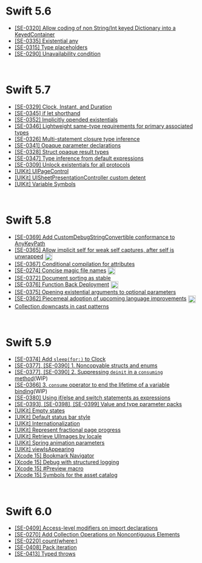 # Swift 5.6
- [[SE-0320] Allow coding of non String/Int keyed Dictionary into a KeyedContainer](./swift5.6/codingkeyrepresentable.md)
- [[SE-0335] Existential any](./swift5.6/existential-any.md)
- [[SE-0315] Type placeholders](./swift5.6/type-placeholders.md)
- [[SE-0290] Unavailability condition](./swift5.6/unavailability-condition.md)

&nbsp;
# Swift 5.7
- [[SE-0329] Clock, Instant, and Duration](./swift5.7/clock-instant-and-duration.md)
- [[SE-0345] if let shorthand](./swift5.7/if-let-shorthand.md)
- [[SE-0352] Implicitly opended existentials](./swift5.7/implicitly-opened-existentials.md)
- [[SE-0346] Lightweight same-type requirements for primary associated types](./swift5.7/lightweight-same-type-requirements-for-primary-associated-types.md)
- [[SE-0326] Multi-statement closure type inference](./swift5.7/multi-statement-closure-type-inference.md)
- [[SE-0341] Opaque parameter declarations](./swift5.7/opaque-parameter-declarations.md)
- [[SE-0328] Struct opaque result types](./swift5.7/struct-opaque-result-types.md)
- [[SE-0347] Type inference from default expressions](./swift5.7/type-inference-from-default-expressions.md)
- [[SE-0309] Unlock existentials for all protocols](./swift5.7/unlock-existentials-for-all-protocols.md)
- [[UIKit] UIPageControl](./swift5.7/uipagecontrol.md)
- [[UIKit] UISheetPresentationController custom detent](./swift5.7/uisheetpresentationcontroller-custom-detent.md)
- [[UIKit] Variable Symbols](./swift5.7/variable-symbols.md)

&nbsp;
# Swift 5.8
- [[SE-0369] Add CustomDebugStringConvertible conformance to AnyKeyPath](./swift5.8/add-customdebugstringconvertible-conformance-to-anykeypath.md)
- [[SE-0365] Allow implicit self for weak self captures, after self is unwrapped](https://jaeyoungan.medium.com/swift-5-8-implicit-self-5e0ebe7f175b) <img src="https://user-images.githubusercontent.com/61190690/167519208-27bbbfbe-700f-49d3-a517-579cca72817b.png" width="20" align="center">
- [[SE-0367] Conditional compilation for attributes](./swift5.8/conditional-compilation-for-attributes.md)
- [[SE-0274] Concise magic file names](https://jaeyoungan.medium.com/swift-5-8-file-cb1f5e7fdf5b) <img src="https://user-images.githubusercontent.com/61190690/167519208-27bbbfbe-700f-49d3-a517-579cca72817b.png" width="20" align="center">
- [[SE-0372] Document sorting as stable](./swift5.8/document-sorting-as-stable.md)
- [[SE-0376] Function Back Deployment](https://jaeyoungan.medium.com/swift-5-8-backdeployed-692658fbfaa5) <img src="https://user-images.githubusercontent.com/61190690/167519208-27bbbfbe-700f-49d3-a517-579cca72817b.png" width="20" align="center">
- [[SE-0375] Opening existential arguments to optional parameters](./swift5.8/opening-existential-arguments-to-optional-parameters.md)
- [[SE-0362] Piecemeal adoption of upcoming language improvements](https://jaeyoungan.medium.com/swift-5-8-hasfeature-396d86105601) <img src="https://user-images.githubusercontent.com/61190690/167519208-27bbbfbe-700f-49d3-a517-579cca72817b.png" width="20" align="center">
- [Collection downcasts in cast patterns](./swift5.8/collection-downcasts-in-cast-patterns.md)

&nbsp;
# Swift 5.9
- [[SE-0374] Add `sleep(for:)` to Clock](./swift5.9/add-sleepfor-to-clock.md)
- [[SE-0377], [SE-0390] 1. Noncopyable structs and enums](./swift5.9/noncopyable-structs-and-enums.md)
- [[SE-0377], [SE-0390] 2. Suppressing `deinit` in a `consuming` method](./swift5.9/suppressing-deinit-in-a-consuming-method.md)(WIP)
- [[SE-0366] 3. `consume` operator to end the lifetime of a variable binding](./swift5.9/consume-operator-to-end-the-lifetime-of-a-variable-binding.md)(WIP)
- [[SE-0380] Using if/else and switch statements as expressions](./swift5.9/using-if-else-and-switch-statements-as-expressions.md)
- [[SE-0393], [SE-0398], [SE-0399] Value and type parameter packs](./swift5.9/value-and-type-parameter-packs.md)
- [[UIKit] Empty states](./swift5.9/empty-states.md)
- [[UIKit] Default status bar style](./swift5.9/default-status-bar-style.md)
- [[UIKit] Internationalization](./swift5.9/internationalization.md)
- [[UIKit] Represent fractional page progress](./swift5.9/represent-fractional-page-progress.md)
- [[UIKit] Retrieve UIImages by locale](./swift5.9/retrieve-uiimages-by-locale.md)
- [[UIKit] Spring animation parameters](./swift5.9/spring-animation-parameters.md)
- [[UIKit] viewIsAppearing](./swift5.9/view-is-appearing.md)
- [[Xcode 15] Bookmark Navigator](./swift5.9/bookmark-navigator.md)
- [[Xcode 15] Debug with structured logging](./swift5.9/debug-with-structured-logging.md)
- [[Xcode 15] #Preview macro](./swift5.9/preview-macro.md)
- [[Xcode 15] Symbols for the asset catalog](./swift5.9/symbols-for-the-asset-catalog.md)

&nbsp;
# Swift 6.0
- [[SE-0409] Access-level modifiers on import declarations](./swift6.0/access-level-modifiers-import.md)
- [[SE-0270] Add Collection Operations on Noncontiguous Elements](./swift6.0/collection-operations-on-noncontiguous-elements.md)
- [[SE-0220] count(where:)](./swift6.0/count-where.md)
- [[SE-0408] Pack iteration](./swift6.0/pack-iteration.md)
- [[SE-0413] Typed throws](./swift6.0/typed-throws.md)